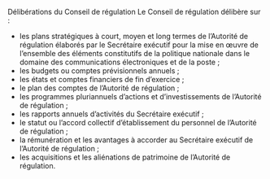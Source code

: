 Délibérations du Conseil de régulation
Le Conseil de régulation délibère sur :
- les plans stratégiques à court, moyen et long termes de l’Autorité de régulation élaborés par le Secrétaire exécutif pour la mise en œuvre de l’ensemble des éléments constitutifs de la politique nationale dans le domaine des communications électroniques et de la poste ;
- les budgets ou comptes prévisionnels annuels ;
- les états et comptes financiers de fin d’exercice ;
- le plan des comptes de l’Autorité de régulation ;
- les programmes pluriannuels d’actions et d’investissements de l’Autorité de régulation ;
- les rapports annuels d’activités du Secrétaire exécutif ;
- le statut ou l’accord collectif d’établissement du personnel de l’Autorité de régulation ;
- la rémunération et les avantages à accorder au Secrétaire exécutif de l’Autorité de régulation ;
- les acquisitions et les aliénations de patrimoine de l’Autorité de régulation.